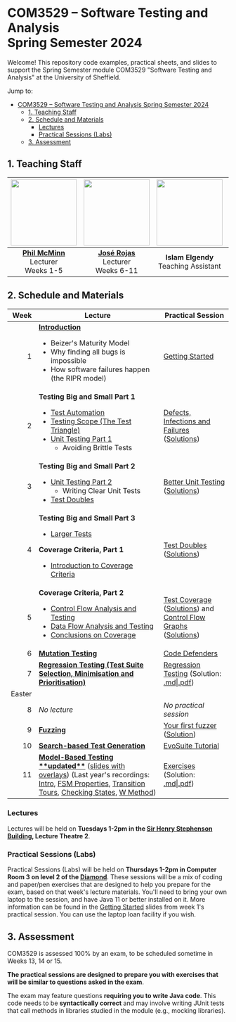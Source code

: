 # COM3529 – Software Testing and Analysis <br /> Spring Semester 2024

Welcome! This repository code examples, practical sheets, and slides to support the Spring Semester module COM3529 "Software Testing and Analysis" at the University of Sheffield.

Jump to:
- [COM3529 – Software Testing and Analysis  Spring Semester 2024](#com3529-software-testing-and-analysis--spring-semester-2024)
  - [1. Teaching Staff](#1-teaching-staff)
  - [2. Schedule and Materials](#2-schedule-and-materials)
    - [Lectures](#lectures)
    - [Practical Sessions (Labs)](#practical-sessions-labs)
  - [3. Assessment](#3-assessment)

## 1. Teaching Staff

  |<img src="misc/images/phil.jpg" width="150"/> | <img src="misc/images/jose.jpg" width="150"/> | <img src="misc/images/islam.jpg" width="150"/> | <img src="misc/images/megan.jpg" width="150"/> | <img src="misc/images/rui.jpg" width="150"/> |
  |:-:|:-:|:-:|:-:|:-:|
  | **[Phil McMinn](https://mcminn.info)** <br /> Lecturer <br /> Weeks 1-5 | **[José Rojas](https://jmrojas.github.io)** <br /> Lecturer <br /> Weeks 6-11 | **Islam Elgendy** <br /> Teaching Assistant | **Megan Maton** <br /> Demonstrator | **Ruizhen (Rui) Gu** <br /> Demonstrator|

## 2. Schedule and Materials

| Week | Lecture | Practical Session |
|-:|-|-|
|1 | **[Introduction](week1/1-introduction.pdf)**<ul><li>Beizer's Maturity Model</li><li>Why finding all bugs is impossible</li><li>How software failures happen (the RIPR model)</li></ul>| [Getting Started](week1/practical-session-background-information.pdf) |
|2 | **Testing Big and Small Part 1**<ul><li>[Test Automation](week2/2-test-automation.pdf)</li><li>[Testing Scope (The Test Triangle)](week2/3-test-scope.pdf)</li><li>[Unit Testing Part 1](week2/4-1-unit-testing-part-1.pdf)<ul><li>Avoiding Brittle Tests</li></ul></li></ul> | [Defects, Infections and Failures](week2/practical.md) ([Solutions](week2/practical-solutions.md)) | 
|3 | **Testing Big and Small Part 2**<ul><li>[Unit Testing Part 2](week3/4-2-unit-testing-part-2.pdf)<ul><li>Writing Clear Unit Tests</li></ul><li>[Test Doubles](week3/5-test-doubles.pdf)</li></ul> | [Better Unit Testing](week3/practical.md) ([Solutions](week3/practical-solutions.md)) | 
|4 | **Testing Big and Small Part 3**<ul><li>[Larger Tests](week4/6-larger-tests.pdf)</li></ul>**Coverage Criteria, Part 1**<ul><li>[Introduction to Coverage Criteria](week4/7-coverage-criteria.pdf)</li></ul> | [Test Doubles](week4/practical.md) ([Solutions](week4/practical-solutions.md)) |
|5 | **Coverage Criteria, Part 2**<ul><li>[Control Flow Analysis and Testing](week5/8-control-flow-analysis-and-testing.pdf)</li><li>[Data Flow Analysis and Testing](week5/9-data-flow-analysis-and-testing.pdf)</li><li>[Conclusions on Coverage](week5/10-coverage-criteria-conclusions.pdf)</li></ul> | [Test Coverage](week5/coverage.md) ([Solutions](week5/coverage-solutions.md)) and [Control Flow Graphs](week5/cfgs.md) ([Solutions](week5/cfgs-solutions.md)) |
|6 | **[Mutation Testing](week6/w6-mutation.pdf)** | [Code Defenders](week6/CodeDefenders.pdf) |
|7 | **[Regression Testing (Test Suite Selection, Minimisation and Prioritisation)](week7/w7-regression.pdf)** | [Regression Testing](week7/regression-testing.md) (Solution: [.md](week7/regression-testing-solutions.md)\|[.pdf](week7/regression-testing-solutions.pdf)) |
|Easter| | |
|8 | *No lecture* | *No practical session* |
|9 | **[Fuzzing](week9/w9-fuzzing.pdf)** | [Your first fuzzer](week9/practical/Fuzzing.md) ([Solution](week9/practical/solution/)) |
|10| **[Search-based Test Generation](week10/w10-sbst.pdf)** | [EvoSuite Tutorial](week10/evosuite-demo/evosuite-demo.md) |
|11| **[Model-Based Testing \*\*updated\*\*](week11/w11-MBT.pdf)** ([slides with overlays](week11/w11-MBT-with-overlays.pdf)) (Last year's recordings: [Intro](https://drive.google.com/file/d/1Fa_47Nd5KaMsfZLTi9dXXcZ5qj36i6RL/view?usp=sharing), [FSM Properties](https://drive.google.com/file/d/1F_CZAG1JthjXx5i6U6NolxMyo0f40asR/view?usp=sharing), [Transition Tours](https://drive.google.com/file/d/1FcOVa8uuN6Cax35W2kgEPVsukoIsd3S8/view?usp=sharing), [Checking States](https://drive.google.com/file/d/1Fc3uRjIT88gKvThEXpcKO979r5QY3fnQ/view?usp=sharing), [W Method](https://drive.google.com/file/d/1FeKXXhw-lfN3cpd-JcyJIkDzz_j-Ydle/view?usp=drive_link)) | [Exercises](week11/MBT-practical.md) (Solution: [.md](week11/MBT-practical-solutions.md)\|[.pdf](week11/MBT-practical-solutions.pdf)) |

### Lectures

Lectures will be held on **Tuesdays 1-2pm in the [Sir Henry Stephenson Building](https://www.sheffield.ac.uk/acse/department/facilities/sir-henry-stephenson-building), Lecture Theatre 2**. 

### Practical Sessions (Labs)

Practical Sessions (Labs) will be held on **Thursdays 1-2pm in Computer Room 3 on level 2 of the [Diamond](https://www.sheffield.ac.uk/engineering/diamond-engineering/floor-plans)**. These sessions will be a mix of coding and paper/pen exercises that are designed to help you prepare for the exam, based on that week's lecture materials. You'll need to bring your own laptop to the session, and have Java 11 or better installed on it. More information can be found in the [Getting Started](week1/practical-session-background-information.pdf) slides from week 1's practical session. You can use the laptop loan facility if you wish.


## 3. Assessment

COM3529 is assessed 100% by an exam, to be scheduled sometime in Weeks 13, 14 or 15.

**The practical sessions are designed to prepare you with exercises that will be similar to questions asked in the exam**. 

The exam may feature questions **requiring you to write Java code**. This code
needs to be **syntactically correct** and may involve writing JUnit tests that
call methods in libraries studied in the module (e.g., mocking libraries).

